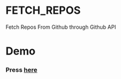 # FETCH_REPOS
Fetch Repos From Github through Github API 
# Demo
###  Press [here](https://halemogpa.github.io/FETCH_REPOS/)
